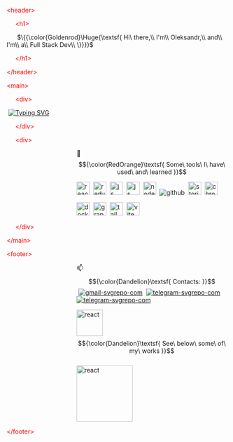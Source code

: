 <font color="red">&lt;header&gt;</font>

&nbsp;&nbsp;&nbsp;&nbsp;&nbsp;<font color="red">&lt;h1&gt;</font>  

&nbsp;&nbsp;&nbsp;&nbsp;&nbsp; $\{{\color{Goldenrod}\Huge{\textsf{  Hi\ there,\\ I'm\\ Oleksandr,\\ and\\ I'm\\ a\\ Full Stack Dev\\ \}}}}$ 

&nbsp;&nbsp;&nbsp;&nbsp;&nbsp;<font color="red">&lt;/h1&gt;</font>  

<font color="red">&lt;/header&gt;</font>

<font color="red">&lt;main&gt;</font>

&nbsp;&nbsp;&nbsp;&nbsp;&nbsp;<font color="red">&lt;div&gt;</font>  

&nbsp;[![Typing SVG](https://readme-typing-svg.herokuapp.com?font=Roboto+Mono&size=16&duration=4000&pause=1111&color=0AF7E9&center=true&vCenter=true&multiline=true&width=535&height=95&lines=The+more+you+study+the+more+you+know.++;The+more+you+know+the+more+you+forget.;The+more+you+forget+the+less+you+know.;+So%2C+why+study%3F)](https://git.io/typing-svg)
     
&nbsp;&nbsp;&nbsp;&nbsp;&nbsp;<font color="red">&lt;/div&gt;</font>  

&nbsp;&nbsp;&nbsp;&nbsp;&nbsp;<font color="red">&lt;div&gt;</font>  

<dl><dd><dl><dd><dl><dd><dl><dd>

</dd></dl></dd></dl></dd></dl></dd></dl>

<dl><dd><dl><dd><dl><dd><dl><dd>
    
🚀 &nbsp; $${\color{RedOrange}\textsf{ Some\ tools\ I\ have\ used\ and\ learned }}$$

    
<p align="left">
<img src="https://cdn.jsdelivr.net/gh/devicons/devicon/icons/react/react-original.svg" alt="react" width="30" height="30"/>&nbsp;
<img src="https://cdn.jsdelivr.net/gh/devicons/devicon/icons/redux/redux-original.svg" alt="redux" width="30" height="30" />&nbsp;
<img src="https://cdn.jsdelivr.net/gh/devicons/devicon/icons/javascript/javascript-original.svg" alt="js" width="30" height="30"/>&nbsp;
<img src="https://cdn.jsdelivr.net/gh/devicons/devicon/icons/typescript/typescript-original.svg" alt="js" width="30" height="30"/>&nbsp;            
<img src="https://cdn.jsdelivr.net/gh/devicons/devicon/icons/nodejs/nodejs-original.svg" alt="nodejs" width="30" height="30"/>&nbsp;
<img src="https://user-images.githubusercontent.com/112705866/212576928-1c3ba62d-c95c-4338-8311-e2376bf4176c.svg"  alt="github" />&nbsp;
<img src="https://github.com/code-PA-32/code-PA-32/assets/112705866/59692b9d-854e-4e9b-a18b-76717bff5ed1" width="30" height="30"  alt="storibook" />&nbsp; 
<img src="https://github.com/code-PA-32/code-PA-32/assets/112705866/e6f14ed8-f72b-426a-b630-3ad173f2464b" width="30" height="30"  alt="chromatic" />&nbsp;
          
<img src="https://github.com/code-PA-32/code-PA-32/assets/112705866/be496140-9900-4d68-a3fa-ed96f47387a8" width="30" height="30"  alt="docker" />&nbsp;
<img src="https://github.com/code-PA-32/code-PA-32/assets/112705866/a169009d-a5db-4b6e-8225-bb2f5381c8b8" width="30" height="30"  alt="grapgql" />&nbsp;
<img src="https://github.com/code-PA-32/code-PA-32/assets/112705866/2effe7c3-ab28-4ae9-ba22-4f84befba519" width="30" height="30"  alt="tailwind" />&nbsp; 
<img src="https://github.com/code-PA-32/code-PA-32/assets/112705866/955f7338-831b-49d4-a7bb-671fedf47baa" width="30" height="30"  alt="vite" />&nbsp;
</p>
</dd></dl></dd></dl></dd></dl></dd></dl>
    
&nbsp;&nbsp;&nbsp;&nbsp;&nbsp;<font color="red">&lt;/div&gt;</font>  

<font color="red">&lt;/main&gt;</font>  

<font color="red">&lt;footer&gt;</font>  

<dl><dd><dl><dd><dl><dd><dl><dd>

📫 $${\color{Dandelion}\textsf{ Contacts: }}$$ &nbsp;[![gmail-svgrepo-com](https://github-production-user-asset-6210df.s3.amazonaws.com/112705866/280768534-7f0d7491-3085-44a6-80b0-2939a24f9f21.svg)](mailto:vernichenko.aleksandr@gmail.com)&nbsp; [![telegram-svgrepo-com](https://github-production-user-asset-6210df.s3.amazonaws.com/112705866/280768542-d8167889-3a41-4507-86d0-6db8342c7ce7.svg)](https://t.me/oleksandr_vernichenko)&nbsp; [![telegram-svgrepo-com](https://github-production-user-asset-6210df.s3.amazonaws.com/112705866/280771412-ca23c019-65c5-4133-9759-280da6af9ba2.svg)](https://www.linkedin.com/in/alexvernichenko/)&nbsp;
    

<img src="https://github.com/code-PA-32/code-PA-32/assets/112705866/e86f13a7-5476-4f2c-aeca-4bb1efe06574" alt="react" width="60" height="60"/>  $${\color{Dandelion}\textsf{ See\ below\ some\ of\ my\ works }}$$ &nbsp;&nbsp;&nbsp;&nbsp;&nbsp;&nbsp;&nbsp;&nbsp;&nbsp;&nbsp;&nbsp;&nbsp;&nbsp;&nbsp;&nbsp;&nbsp;&nbsp;&nbsp;&nbsp;&nbsp;&nbsp;&nbsp;&nbsp;&nbsp;&nbsp;&nbsp;&nbsp;&nbsp;&nbsp;&nbsp;&nbsp;&nbsp;&nbsp;&nbsp;&nbsp;&nbsp;&nbsp;&nbsp;&nbsp;&nbsp;&nbsp;&nbsp;&nbsp;&nbsp;&nbsp;&nbsp;&nbsp;&nbsp;&nbsp;&nbsp;&nbsp;&nbsp;&nbsp;&nbsp;&nbsp;&nbsp;&nbsp;&nbsp;&nbsp;&nbsp;&nbsp;&nbsp;&nbsp;&nbsp;&nbsp;&nbsp;&nbsp;&nbsp;&nbsp;&nbsp;&nbsp;&nbsp;&nbsp;&nbsp;<img src="https://github.com/code-PA-32/code-PA-32/assets/112705866/b3484e29-d569-4c6d-a6db-29192281777b" alt="react" width="128" height="128" style="display: inline-block;"/>


</dd></dl></dd></dl></dd></dl></dd></dl>
    
<font color="red">&lt;/footer&gt;</font>  
